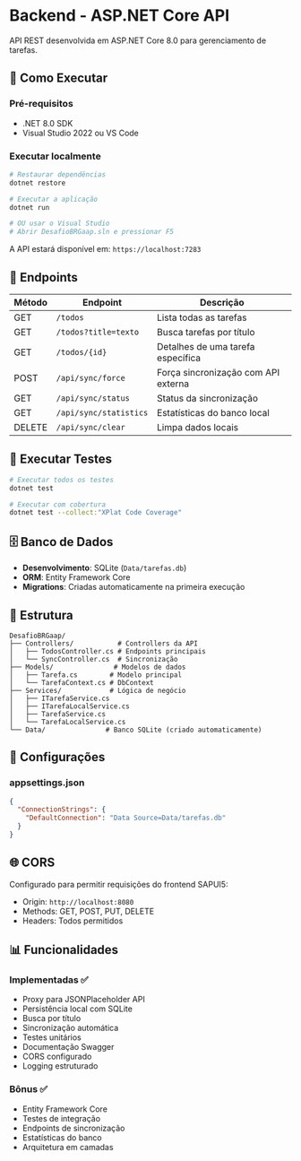 # Backend - ASP.NET Core API

API REST desenvolvida em ASP.NET Core 8.0 para gerenciamento de tarefas.

## 🚀 Como Executar

### Pré-requisitos
- .NET 8.0 SDK
- Visual Studio 2022 ou VS Code

### Executar localmente
```bash
# Restaurar dependências
dotnet restore

# Executar a aplicação
dotnet run

# OU usar o Visual Studio
# Abrir DesafioBRGaap.sln e pressionar F5
```

A API estará disponível em: `https://localhost:7283`

## 📖 Endpoints

| Método | Endpoint | Descrição |
|--------|----------|-----------|
| GET | `/todos` | Lista todas as tarefas |
| GET | `/todos?title=texto` | Busca tarefas por título |
| GET | `/todos/{id}` | Detalhes de uma tarefa específica |
| POST | `/api/sync/force` | Força sincronização com API externa |
| GET | `/api/sync/status` | Status da sincronização |
| GET | `/api/sync/statistics` | Estatísticas do banco local |
| DELETE | `/api/sync/clear` | Limpa dados locais |

## 🧪 Executar Testes

```bash
# Executar todos os testes
dotnet test

# Executar com cobertura
dotnet test --collect:"XPlat Code Coverage"
```

## 🗄️ Banco de Dados

- **Desenvolvimento**: SQLite (`Data/tarefas.db`)
- **ORM**: Entity Framework Core
- **Migrations**: Criadas automaticamente na primeira execução

## 📁 Estrutura

```
DesafioBRGaap/
├── Controllers/           # Controllers da API
│   ├── TodosController.cs # Endpoints principais
│   └── SyncController.cs  # Sincronização
├── Models/               # Modelos de dados
│   ├── Tarefa.cs        # Modelo principal
│   └── TarefaContext.cs # DbContext
├── Services/            # Lógica de negócio
│   ├── ITarefaService.cs
│   ├── ITarefaLocalService.cs
│   ├── TarefaService.cs
│   └── TarefaLocalService.cs
└── Data/               # Banco SQLite (criado automaticamente)
```

## 🔧 Configurações

### appsettings.json
```json
{
  "ConnectionStrings": {
    "DefaultConnection": "Data Source=Data/tarefas.db"
  }
}
```

## 🌐 CORS

Configurado para permitir requisições do frontend SAPUI5:
- Origin: `http://localhost:8080`
- Methods: GET, POST, PUT, DELETE
- Headers: Todos permitidos

## 📊 Funcionalidades

### Implementadas ✅
- Proxy para JSONPlaceholder API
- Persistência local com SQLite
- Busca por título
- Sincronização automática
- Testes unitários
- Documentação Swagger
- CORS configurado
- Logging estruturado

### Bônus ✅
- Entity Framework Core
- Testes de integração
- Endpoints de sincronização
- Estatísticas do banco
- Arquitetura em camadas